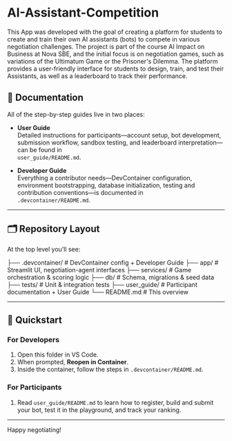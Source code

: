 # AI-Assistant-Competition

This App was developed with the goal of creating a platform for students to create and train their own AI assistants (bots) to compete in various negotiation challenges. The project is part of the course AI Impact on Business at Nova SBE, and the initial focus is on negotiation games, such as variations of the Ultimatum Game or the Prisoner's Dilemma. The platform provides a user-friendly interface for students to design, train, and test their Assistants, as well as a leaderboard to track their performance.

## 📖 Documentation

All of the step-by-step guides live in two places:

- **User Guide**  
  Detailed instructions for participants—account setup, bot development, submission workflow, sandbox testing, and leaderboard interpretation—can be found in  
  `user_guide/README.md`.  

- **Developer Guide**  
  Everything a contributor needs—DevContainer configuration, environment bootstrapping, database initialization, testing and contribution conventions—is documented in  
  `.devcontainer/README.md`.  

---

## 🗂 Repository Layout

At the top level you’ll see:

├── .devcontainer/ # DevContainer config + Developer Guide
├── app/ # Streamlit UI, negotiation-agent interfaces
├── services/ # Game orchestration & scoring logic
├── db/ # Schema, migrations & seed data
├── tests/ # Unit & integration tests
├── user_guide/ # Participant documentation + User Guide
└── README.md # This overview


---

## 🚀 Quickstart

### For Developers  
1. Open this folder in VS Code.  
2. When prompted, **Reopen in Container**.  
3. Inside the container, follow the steps in `.devcontainer/README.md`.

### For Participants  
1. Read `user_guide/README.md` to learn how to register, build and submit your bot, test it in the playground, and track your ranking.

---

Happy negotiating!  
